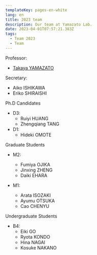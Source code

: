 ```yaml
---
templateKey: pages-en-white
lang: en
title: 2023 team
description: Our team at Yamazato Lab.
date: 2023-04-01T07:57:21.383Z
tags:
  - Team 2023
  - Team
---
```


Professor:

- [Takaya YAMAZATO](/team/Takaya-Yamazato/)

Secretary:

- Aiko ISHIKAWA
- Eriko SHIRAISHI

Ph.D Candidates

- D3:
  - Ruiyi HUANG
  - Zhengqiang TANG
- D1:
  - Hideki OMOTE

Graduate Students

- M2:

  - Fumiya OJIKA
  - Jinxing ZHENG
  - Daiki EHARA

- M1:
  - Arata ISOZAKI
  - Ayumu OTSUKA
  - Cao CHENYU

Undergraduate Students

- B4:
  - Eiki GO
  - Ryota KONDO
  - Hina NAGAI
  - Kosuke NAKANO
